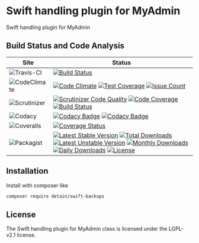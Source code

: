 # Swift handling plugin for MyAdmin

Swift handling plugin for MyAdmin

## Build Status and Code Analysis

Site          | Status
--------------|---------------------------
![Travis-CI](http://i.is.cc/storage/GYd75qN.png "Travis-CI")     | [![Build Status](https://travis-ci.org/detain/swift-backups.svg?branch=master)](https://travis-ci.org/detain/swift-backups)
![CodeClimate](http://i.is.cc/storage/GYlageh.png "CodeClimate")  | [![Code Climate](https://codeclimate.com/github/detain/swift-backups/badges/gpa.svg)](https://codeclimate.com/github/detain/swift-backups) [![Test Coverage](https://codeclimate.com/github/detain/swift-backups/badges/coverage.svg)](https://codeclimate.com/github/detain/swift-backups/coverage) [![Issue Count](https://codeclimate.com/github/detain/swift-backups/badges/issue_count.svg)](https://codeclimate.com/github/detain/swift-backups)
![Scrutinizer](http://i.is.cc/storage/GYeUnux.png "Scrutinizer")   | [![Scrutinizer Code Quality](https://scrutinizer-ci.com/g/myadmin-plugins/swift-backups/badges/quality-score.png?b=master)](https://scrutinizer-ci.com/g/myadmin-plugins/swift-backups/?branch=master) [![Code Coverage](https://scrutinizer-ci.com/g/myadmin-plugins/swift-backups/badges/coverage.png?b=master)](https://scrutinizer-ci.com/g/myadmin-plugins/swift-backups/?branch=master) [![Build Status](https://scrutinizer-ci.com/g/myadmin-plugins/swift-backups/badges/build.png?b=master)](https://scrutinizer-ci.com/g/myadmin-plugins/swift-backups/build-status/master)
![Codacy](http://i.is.cc/storage/GYi66Cx.png "Codacy")        | [![Codacy Badge](https://api.codacy.com/project/badge/Grade/226251fc068f4fd5b4b4ef9a40011d06)](https://www.codacy.com/app/detain/swift-backups) [![Codacy Badge](https://api.codacy.com/project/badge/Coverage/25fa74eb74c947bf969602fcfe87e349)](https://www.codacy.com/app/detain/swift-backups?utm_source=github.com&utm_medium=referral&utm_content=detain/swift-backups&utm_campaign=Badge_Coverage)
![Coveralls](http://i.is.cc/storage/GYjNSim.png "Coveralls")    | [![Coverage Status](https://coveralls.io/repos/github/detain/db_abstraction/badge.svg?branch=master)](https://coveralls.io/github/detain/swift-backups?branch=master)
![Packagist](http://i.is.cc/storage/GYacBEX.png "Packagist")     | [![Latest Stable Version](https://poser.pugx.org/detain/swift-backups/version)](https://packagist.org/packages/detain/swift-backups) [![Total Downloads](https://poser.pugx.org/detain/swift-backups/downloads)](https://packagist.org/packages/detain/swift-backups) [![Latest Unstable Version](https://poser.pugx.org/detain/swift-backups/v/unstable)](//packagist.org/packages/detain/swift-backups) [![Monthly Downloads](https://poser.pugx.org/detain/swift-backups/d/monthly)](https://packagist.org/packages/detain/swift-backups) [![Daily Downloads](https://poser.pugx.org/detain/swift-backups/d/daily)](https://packagist.org/packages/detain/swift-backups) [![License](https://poser.pugx.org/detain/swift-backups/license)](https://packagist.org/packages/detain/swift-backups)


## Installation

Install with composer like

```sh
composer require detain/swift-backups
```

## License

The Swift handling plugin for MyAdmin class is licensed under the LGPL-v2.1 license.


